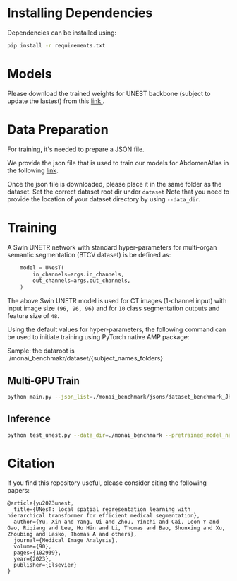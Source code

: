 

# Installing Dependencies
Dependencies can be installed using:
``` bash
pip install -r requirements.txt
```

# Models

Please download the trained weights for UNEST backbone (subject to update the lastest) from this <a href="https://www.dropbox.com/scl/fi/8orhego8a3iwb2xptpmaf/model_unest_0530_s6.pt?rlkey=ldvq3h2o16dq91vfa66p8hhqp&st=f87fix62&dl=0"> link </a>.


# Data Preparation

For training, it's needed to prepare a JSON file. 

We provide the json file that is used to train our models for AbdomenAtlas in the following <a href="https://drive.google.com/file/d/1t4fIQQkONv7ArTSZe4Nucwkk1KfdUDvW/view?usp=sharing"> link</a>.

Once the json file is downloaded, please place it in the same folder as the dataset. 
Set the correct dataset root dir under ```dataset```
Note that you need to provide the location of your dataset directory by using ```--data_dir```.

# Training

A Swin UNETR network with standard hyper-parameters for multi-organ semantic segmentation (BTCV dataset) is be defined as:

``` python
    model = UNesT(
        in_channels=args.in_channels,
        out_channels=args.out_channels,
    )
```

The above Swin UNETR model is used for CT images (1-channel input) with input image size ```(96, 96, 96)``` and for ```10``` class segmentation outputs and feature size of  ```48```.

Using the default values for hyper-parameters, the following command can be used to initiate training using PyTorch native AMP package:

Sample: the dataroot is ./monai_benchmakr/dataset/{subject_names_folders}

## Multi-GPU Train

``` bash
python main.py --json_list=./monai_benchmark/jsons/dataset_benchmark_JHU.json --data_dir=./monai_benchmark --roi_x=96 --roi_y=96 --roi_z=96 --batch_size=1 --max_epochs=30000 --save_checkpoint true --distributed true --optim_lr=2e-4 --val_every 40 --logdir "unest_s3"
```

## Inference

``` bash
python test_unest.py --data_dir=./monai_benchmark --pretrained_model_name model_unest_lowerLR_s2.pt
```


# Citation
If you find this repository useful, please consider citing the following papers:

```
@article{yu2023unest,
  title={UNesT: local spatial representation learning with hierarchical transformer for efficient medical segmentation},
  author={Yu, Xin and Yang, Qi and Zhou, Yinchi and Cai, Leon Y and Gao, Riqiang and Lee, Ho Hin and Li, Thomas and Bao, Shunxing and Xu, Zhoubing and Lasko, Thomas A and others},
  journal={Medical Image Analysis},
  volume={90},
  pages={102939},
  year={2023},
  publisher={Elsevier}
}
```
